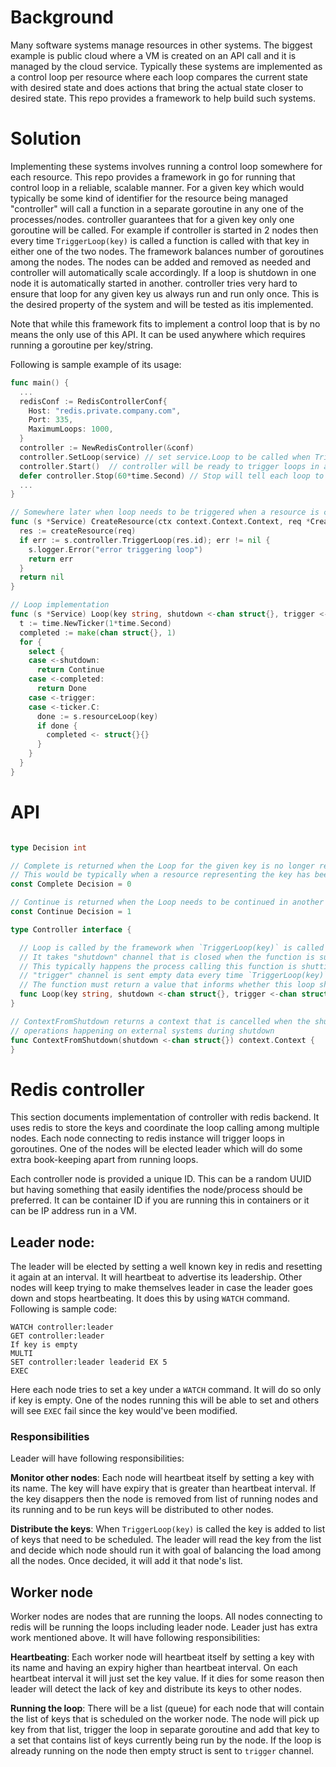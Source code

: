 # Background

Many software systems manage resources in other systems. The biggest example is public cloud where a VM is created on an API call and it is managed by the cloud service. Typically these systems are implemented as a control loop per resource where each loop compares the current state with desired state and does actions that bring the actual state closer to desired state. This repo provides a framework to help build such systems.

# Solution

Implementing these systems involves running a control loop somewhere for each resource. This repo provides a framework in go for running that control loop in a reliable, scalable manner. For a given key which would typically be some kind of identifier for the resource being managed "controller" will call a function in a separate goroutine in any one of the processes/nodes. controller guarantees that for a given key only one goroutine will be called. For example if controller is started in 2 nodes then every time `TriggerLoop(key)` is called a function is called with that key in either one of the two nodes. The framework balances number of goroutines among the nodes. The nodes can be added and removed as needed and controller will automatically scale accordingly. If a loop is shutdown in one node it is automatically started in another. controller tries very hard to ensure that loop for any given key us always run and run only once. This is the desired property of the system and will be tested as itis implemented.

Note that while this framework fits to implement a control loop that is by no means the only use of this API. It can be used anywhere which requires running a goroutine per key/string.

Following is sample example of its usage:
```go
func main() {
  ...
  redisConf := RedisControllerConf{
    Host: "redis.private.company.com",
    Port: 335,
    MaximumLoops: 1000,
  }
  controller := NewRedisController(&conf)
  controller.SetLoop(service) // set service.Loop to be called when TriggerLoop is called
  controller.Start()  // controller will be ready to trigger loops in any worker connecting with this configuration
  defer controller.Stop(60*time.Second) // Stop will tell each loop to shutdown
  ...
}

// Somewhere later when loop needs to be triggered when a resource is created
func (s *Service) CreateResource(ctx context.Context.Context, req *CreateResourceRequest) error {
  res := createResource(req)
  if err := s.controller.TriggerLoop(res.id); err != nil {
    s.logger.Error("error triggering loop")
    return err
  }
  return nil
}

// Loop implementation
func (s *Service) Loop(key string, shutdown <-chan struct{}, trigger <-chan struct{}) Decision {
  t := time.NewTicker(1*time.Second)
  completed := make(chan struct{}, 1)
  for {
    select {
    case <-shutdown:
      return Continue
    case <-completed:
      return Done
    case <-trigger:
    case <-ticker.C:
      done := s.resourceLoop(key)
      if done {
        completed <- struct{}{}
      }
    }
  }
}
```

# API

```go

type Decision int

// Complete is returned when the Loop for the given key is no longer required.
// This would be typically when a resource representing the key has been completely deleted and is no longer need to be monitored
const Complete Decision = 0

// Continue is returned when the Loop needs to be continued in another process.
const Continue Decision = 1

type Controller interface {

  // Loop is called by the framework when `TriggerLoop(key)` is called on the given key.
  // It takes "shutdown" channel that is closed when the function is supposed to persist its state and return as quickly as possible.
  // This typically happens the process calling this function is shutting down.
  // "trigger" channel is sent empty data every time `TriggerLoop(key)` is called with this key and the function is already running.
  // The function must return a value that informs whether this loop should be continued in another process.
  func Loop(key string, shutdown <-chan struct{}, trigger <-chan struct{}) Decision
}

// ContextFromShutdown returns a context that is cancelled when the shutdown channel is closed. Use it inside Loop to cancel
// operations happening on external systems during shutdown
func ContextFromShutdown(shutdown <-chan struct{}) context.Context {
}
```

# Redis controller
This section documents implementation of controller with redis backend. It uses redis to store the keys and coordinate the loop calling among multiple nodes.
Each node connecting to redis instance will trigger loops in goroutines. One of the nodes will be elected leader which will do some extra book-keeping apart from running loops.

Each controller node is provided a unique ID. This can be a random UUID but having something that easily identifies the node/process should be preferred. It can be container ID if you are running this in containers or it can be IP address run in a VM.

## Leader node:
The leader will be elected by setting a well known key in redis and resetting it again at an interval. It will heartbeat to advertise its leadership. Other nodes will keep trying to make themselves leader in case the leader goes down and stops heartbeating. It does this by using `WATCH` command. Following is sample code:
```
WATCH controller:leader
GET controller:leader
If key is empty
MULTI
SET controller:leader leaderid EX 5
EXEC
```
Here each node tries to set a key under a `WATCH` command. It will do so only if key is empty. One of the nodes running this will be able to set and others will see `EXEC` fail since the key would've been modified.

### Responsibilities
Leader will have following responsibilities:

**Monitor other nodes**: Each node will heartbeat itself by setting a key with its name. The key will have expiry that is greater than heartbeat interval. If the key disappers then the node is removed from list of running nodes and its running and to be run keys will be distributed to other nodes.

**Distribute the keys**: When `TriggerLoop(key)` is called the key is added to list of keys that need to be scheduled. The leader will read the key from the list and decide which node should run it with goal of balancing the load among all the nodes. Once decided, it will add it that node's list.

## Worker node
Worker nodes are nodes that are running the loops. All nodes connecting to redis will be running the loops including leader node. Leader just has extra work mentioned above. It will have following responsibilities:

**Heartbeating**: Each worker node will heartbeat itself by setting a key with its name and having an expiry higher than heartbeat interval. On each heartbeat interval it will just set the key value. If it dies for some reason then leader will detect the lack of key and distribute its keys to other nodes.

**Running the loop**: There will be a list (queue) for each node that will contain the list of keys that is scheduled on the worker node. The node will pick up key from that list, trigger the loop in separate goroutine and add that key to a set that contains list of keys currently being run by the node. If the loop is already running on the node then empty struct is sent to `trigger` channel.
